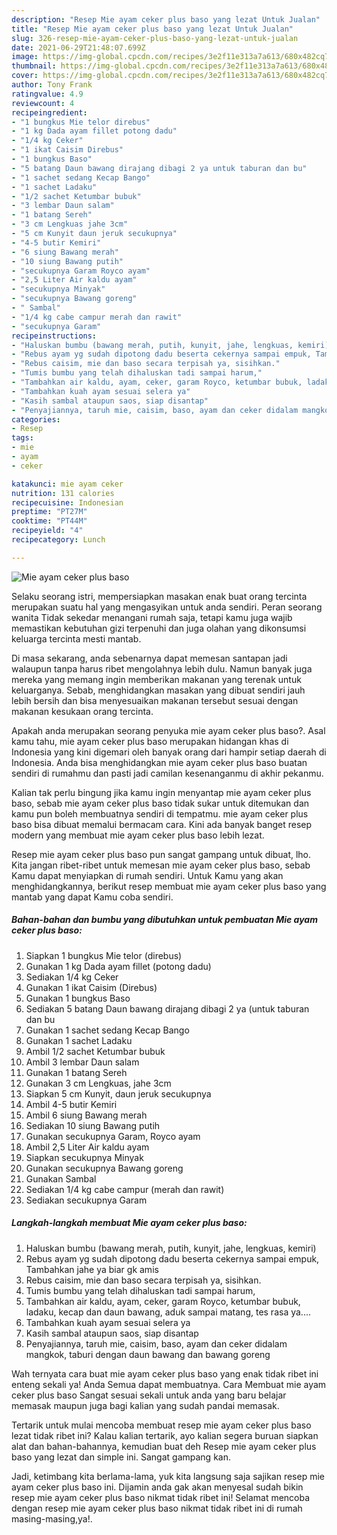 ```yaml
---
description: "Resep Mie ayam ceker plus baso yang lezat Untuk Jualan"
title: "Resep Mie ayam ceker plus baso yang lezat Untuk Jualan"
slug: 326-resep-mie-ayam-ceker-plus-baso-yang-lezat-untuk-jualan
date: 2021-06-29T21:48:07.699Z
image: https://img-global.cpcdn.com/recipes/3e2f11e313a7a613/680x482cq70/mie-ayam-ceker-plus-baso-foto-resep-utama.jpg
thumbnail: https://img-global.cpcdn.com/recipes/3e2f11e313a7a613/680x482cq70/mie-ayam-ceker-plus-baso-foto-resep-utama.jpg
cover: https://img-global.cpcdn.com/recipes/3e2f11e313a7a613/680x482cq70/mie-ayam-ceker-plus-baso-foto-resep-utama.jpg
author: Tony Frank
ratingvalue: 4.9
reviewcount: 4
recipeingredient:
- "1 bungkus Mie telor direbus"
- "1 kg Dada ayam fillet potong dadu"
- "1/4 kg Ceker"
- "1 ikat Caisim Direbus"
- "1 bungkus Baso"
- "5 batang Daun bawang dirajang dibagi 2 ya untuk taburan dan bu"
- "1 sachet sedang Kecap Bango"
- "1 sachet Ladaku"
- "1/2 sachet Ketumbar bubuk"
- "3 lembar Daun salam"
- "1 batang Sereh"
- "3 cm Lengkuas jahe 3cm"
- "5 cm Kunyit daun jeruk secukupnya"
- "4-5 butir Kemiri"
- "6 siung Bawang merah"
- "10 siung Bawang putih"
- "secukupnya Garam Royco ayam"
- "2,5 Liter Air kaldu ayam"
- "secukupnya Minyak"
- "secukupnya Bawang goreng"
- " Sambal"
- "1/4 kg cabe campur merah dan rawit"
- "secukupnya Garam"
recipeinstructions:
- "Haluskan bumbu (bawang merah, putih, kunyit, jahe, lengkuas, kemiri)"
- "Rebus ayam yg sudah dipotong dadu beserta cekernya sampai empuk, Tambahkan jahe ya biar gk amis"
- "Rebus caisim, mie dan baso secara terpisah ya, sisihkan."
- "Tumis bumbu yang telah dihaluskan tadi sampai harum,"
- "Tambahkan air kaldu, ayam, ceker, garam Royco, ketumbar bubuk, ladaku, kecap dan daun bawang, aduk sampai matang, tes rasa ya...."
- "Tambahkan kuah ayam sesuai selera ya"
- "Kasih sambal ataupun saos, siap disantap"
- "Penyajiannya, taruh mie, caisim, baso, ayam dan ceker didalam mangkok, taburi dengan daun bawang dan bawang goreng"
categories:
- Resep
tags:
- mie
- ayam
- ceker

katakunci: mie ayam ceker 
nutrition: 131 calories
recipecuisine: Indonesian
preptime: "PT27M"
cooktime: "PT44M"
recipeyield: "4"
recipecategory: Lunch

---
```



![Mie ayam ceker plus baso](https://img-global.cpcdn.com/recipes/3e2f11e313a7a613/680x482cq70/mie-ayam-ceker-plus-baso-foto-resep-utama.jpg)

Selaku seorang istri, mempersiapkan masakan enak buat orang tercinta merupakan suatu hal yang mengasyikan untuk anda sendiri. Peran seorang  wanita Tidak sekedar menangani rumah saja, tetapi kamu juga wajib memastikan kebutuhan gizi terpenuhi dan juga olahan yang dikonsumsi keluarga tercinta mesti mantab.

Di masa  sekarang, anda sebenarnya dapat memesan santapan jadi walaupun tanpa harus ribet mengolahnya lebih dulu. Namun banyak juga mereka yang memang ingin memberikan makanan yang terenak untuk keluarganya. Sebab, menghidangkan masakan yang dibuat sendiri jauh lebih bersih dan bisa menyesuaikan makanan tersebut sesuai dengan makanan kesukaan orang tercinta. 



Apakah anda merupakan seorang penyuka mie ayam ceker plus baso?. Asal kamu tahu, mie ayam ceker plus baso merupakan hidangan khas di Indonesia yang kini digemari oleh banyak orang dari hampir setiap daerah di Indonesia. Anda bisa menghidangkan mie ayam ceker plus baso buatan sendiri di rumahmu dan pasti jadi camilan kesenanganmu di akhir pekanmu.

Kalian tak perlu bingung jika kamu ingin menyantap mie ayam ceker plus baso, sebab mie ayam ceker plus baso tidak sukar untuk ditemukan dan kamu pun boleh membuatnya sendiri di tempatmu. mie ayam ceker plus baso bisa dibuat memalui bermacam cara. Kini ada banyak banget resep modern yang membuat mie ayam ceker plus baso lebih lezat.

Resep mie ayam ceker plus baso pun sangat gampang untuk dibuat, lho. Kita jangan ribet-ribet untuk memesan mie ayam ceker plus baso, sebab Kamu dapat menyiapkan di rumah sendiri. Untuk Kamu yang akan menghidangkannya, berikut resep membuat mie ayam ceker plus baso yang mantab yang dapat Kamu coba sendiri.

<!--inarticleads1-->

##### Bahan-bahan dan bumbu yang dibutuhkan untuk pembuatan Mie ayam ceker plus baso:

1. Siapkan 1 bungkus Mie telor (direbus)
1. Gunakan 1 kg Dada ayam fillet (potong dadu)
1. Sediakan 1/4 kg Ceker
1. Gunakan 1 ikat Caisim (Direbus)
1. Gunakan 1 bungkus Baso
1. Sediakan 5 batang Daun bawang dirajang dibagi 2 ya (untuk taburan dan bu
1. Gunakan 1 sachet sedang Kecap Bango
1. Gunakan 1 sachet Ladaku
1. Ambil 1/2 sachet Ketumbar bubuk
1. Ambil 3 lembar Daun salam
1. Gunakan 1 batang Sereh
1. Gunakan 3 cm Lengkuas, jahe 3cm
1. Siapkan 5 cm Kunyit, daun jeruk secukupnya
1. Ambil 4-5 butir Kemiri
1. Ambil 6 siung Bawang merah
1. Sediakan 10 siung Bawang putih
1. Gunakan secukupnya Garam, Royco ayam
1. Ambil 2,5 Liter Air kaldu ayam
1. Siapkan secukupnya Minyak
1. Gunakan secukupnya Bawang goreng
1. Gunakan  Sambal
1. Sediakan 1/4 kg cabe campur (merah dan rawit)
1. Sediakan secukupnya Garam




<!--inarticleads2-->

##### Langkah-langkah membuat Mie ayam ceker plus baso:

1. Haluskan bumbu (bawang merah, putih, kunyit, jahe, lengkuas, kemiri)
1. Rebus ayam yg sudah dipotong dadu beserta cekernya sampai empuk, Tambahkan jahe ya biar gk amis
1. Rebus caisim, mie dan baso secara terpisah ya, sisihkan.
1. Tumis bumbu yang telah dihaluskan tadi sampai harum,
1. Tambahkan air kaldu, ayam, ceker, garam Royco, ketumbar bubuk, ladaku, kecap dan daun bawang, aduk sampai matang, tes rasa ya....
1. Tambahkan kuah ayam sesuai selera ya
1. Kasih sambal ataupun saos, siap disantap
1. Penyajiannya, taruh mie, caisim, baso, ayam dan ceker didalam mangkok, taburi dengan daun bawang dan bawang goreng




Wah ternyata cara buat mie ayam ceker plus baso yang enak tidak ribet ini enteng sekali ya! Anda Semua dapat membuatnya. Cara Membuat mie ayam ceker plus baso Sangat sesuai sekali untuk anda yang baru belajar memasak maupun juga bagi kalian yang sudah pandai memasak.

Tertarik untuk mulai mencoba membuat resep mie ayam ceker plus baso lezat tidak ribet ini? Kalau kalian tertarik, ayo kalian segera buruan siapkan alat dan bahan-bahannya, kemudian buat deh Resep mie ayam ceker plus baso yang lezat dan simple ini. Sangat gampang kan. 

Jadi, ketimbang kita berlama-lama, yuk kita langsung saja sajikan resep mie ayam ceker plus baso ini. Dijamin anda gak akan menyesal sudah bikin resep mie ayam ceker plus baso nikmat tidak ribet ini! Selamat mencoba dengan resep mie ayam ceker plus baso nikmat tidak ribet ini di rumah masing-masing,ya!.

